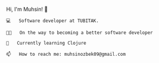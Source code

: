 
   Hi, I'm Muhsin! 👋
    
<p align="center">
	
<samp>
		
	💻   Software developer at TUBITAK.
	
	💪🏻   On the way to becoming a better software developer
	
	🌱   Currently learning Clojure
	
	📫   How to reach me: muhsinozbek09@gmail.com
	
</samp>	
	
</p>

<!-- 🎨 Portfolio: ..   -->
